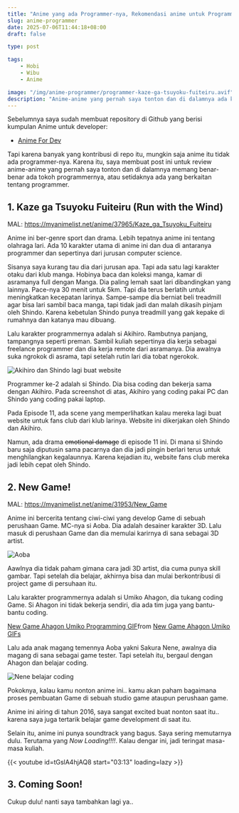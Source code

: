```yaml
---
title: "Anime yang ada Programmer-nya, Rekomendasi anime untuk Programmer Wibu"
slug: anime-programmer
date: 2025-07-06T11:44:18+08:00
draft: false

type: post

tags:
    - Hobi
    - Wibu
    - Anime

image: "/img/anime-programmer/programmer-kaze-ga-tsuyoku-fuiteiru.avif"
description: "Anime-anime yang pernah saya tonton dan di dalamnya ada karakter programmer-nya. Wajib ditonton oleh programmer!"
---
```


Sebelumnya saya sudah membuat repository di Github yang berisi kumpulan Anime untuk developer:

- [Anime For Dev](https://github.com/ardianta/anime-for-dev)

Tapi karena banyak yang kontribusi di repo itu, mungkin saja anime itu tidak ada programmer-nya.
Karena itu, saya membuat post ini untuk review anime-anime yang pernah saya tonton dan di dalamnya
memang benar-benar ada tokoh programmernya, atau setidaknya ada yang berkaitan tentang programmer.

## 1. Kaze ga Tsuyoku Fuiteiru (Run with the Wind)

MAL: https://myanimelist.net/anime/37965/Kaze_ga_Tsuyoku_Fuiteiru

Anime ini ber-genre sport dan drama. Lebih tepatnya anime ini tentang olahraga lari.
Ada 10 karakter utama di anime ini dan dua di antaranya programmer dan sepertinya dari jurusan computer science.

Sisanya saya kurang tau dia dari jurusan apa. Tapi ada satu lagi karakter otaku dari klub manga. Hobinya baca dan koleksi manga,
kamar di asramanya full dengan Manga. Dia paling lemah saat lari dibandingkan yang lainnya. Pace-nya 30 menit untuk 5km. Tapi dia terus berlatih
untuk meningkatkan kecepatan larinya. Sampe-sampe dia berniat beli treadmill agar bisa lari sambil baca manga, tapi tidak jadi dan malah dikasih pinjam oleh Shindo. Karena kebetulan Shindo punya treadmill yang gak kepake di rumahnya dan katanya mau dibuang.

Lalu karakter programmernya adalah si Akihiro. Rambutnya panjang, 
tampangnya seperti preman. Sambil kuliah sepertinya dia kerja sebagai freelance programmer
dan dia kerja remote dari asramanya. Dia awalnya suka ngrokok di asrama, tapi setelah rutin lari dia tobat ngerokok.

![Akihiro dan Shindo lagi buat website](/img/anime-programmer/programmer-kaze-ga-tsuyoku-fuiteiru.avif)

Programmer ke-2 adalah si Shindo. Dia bisa coding dan bekerja sama dengan Akihiro.
Pada screenshot di atas, Akihiro yang coding pakai PC dan Shindo yang coding pakai laptop.

Pada Episode 11, ada scene yang memperlihatkan kalau mereka lagi buat website untuk
fans club dari klub larinya. Website ini dikerjakan oleh Shindo dan Akihiro.

Namun, ada drama ~~emotional damage~~ di episode 11 ini. Di mana si Shindo baru saja diputusin sama pacarnya
dan dia jadi pingin berlari terus untuk menghilangkan kegalaunnya. Karena kejadian itu,
website fans club mereka jadi lebih cepat oleh Shindo.

## 2. New Game!

MAL: https://myanimelist.net/anime/31953/New_Game

Anime ini bercerita tentang ciwi-ciwi yang develop Game di sebuah perushaan Game.
MC-nya si Aoba. Dia adalah desainer karakter 3D. Lalu masuk di perushaan Game
dan dia memulai karirnya di sana sebagai 3D artist. 

![Aoba](/img/anime-programmer/new-game-aoba.avif)

Aawlnya dia tidak paham gimana cara jadi 3D artist, dia cuma punya skill gambar. Tapi setelah dia belajar, akhirnya
bisa dan mulai berkontribusi di project game di persuhaan itu.

Lalu karakter programmernya adalah si Umiko Ahagon, dia tukang coding Game.
Si Ahagon ini tidak bekerja sendiri, dia ada tim juga yang bantu-bantu coding.

<div class="tenor-gif-embed" data-postid="13247664" data-share-method="host" data-aspect-ratio="1.11321" data-width="100%"><a href="https://tenor.com/view/new-game-ahagon-umiko-programming-work-working-at-work-gif-13247664">New Game Ahagon Umiko Programming GIF</a>from <a href="https://tenor.com/search/new+game+ahagon+umiko-gifs">New Game Ahagon Umiko GIFs</a></div> <script type="text/javascript" async src="https://tenor.com/embed.js"></script>

Lalu ada anak magang temennya Aoba yakni Sakura Nene, awalnya dia magang di sana sebagai game tester.
Tapi setelah itu, bergaul dengan Ahagon dan belajar coding.

![Nene belajar coding](/img/anime-programmer/nene-belajar-coding.avif)

Pokoknya, kalau kamu nonton anime ini.. kamu akan paham bagaimana proses pembuatan Game
di sebuah studio game ataupun perushaan game.

Anime ini airing di tahun 2016, saya sangat excited buat nonton saat itu.. karena
saya juga tertarik belajar game development di saat itu.

Selain itu, anime ini punya soundtrack yang bagus. Saya sering memutarnya dulu.
Terutama yang _Now Loading!!!!_. Kalau dengar ini, jadi teringat masa-masa kuliah.

{{< youtube id=tGslA4hjAQ8 start="03:13" loading=lazy >}}

## 3. Coming Soon!

Cukup dulu! nanti saya tambahkan lagi ya..